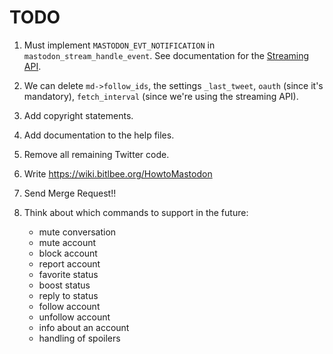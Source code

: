 # TODO

1. Must implement `MASTODON_EVT_NOTIFICATION` in
   `mastodon_stream_handle_event`. See documentation for
   the
   [Streaming API](https://github.com/tootsuite/documentation/blob/master/Using-the-API/Streaming-API.md).

1. We can delete `md->follow_ids`, the settings `_last_tweet`, `oauth`
   (since it's mandatory), `fetch_interval` (since we're using the
   streaming API).

1. Add copyright statements.

1. Add documentation to the help files.

1. Remove all remaining Twitter code.

1. Write https://wiki.bitlbee.org/HowtoMastodon

1. Send Merge Request!!

1. Think about which commands to support in the future:

	- mute conversation
	- mute account
	- block account
	- report account
	- favorite status
	- boost status
	- reply to status
	- follow account
	- unfollow account
	- info about an account
	- handling of spoilers
	
